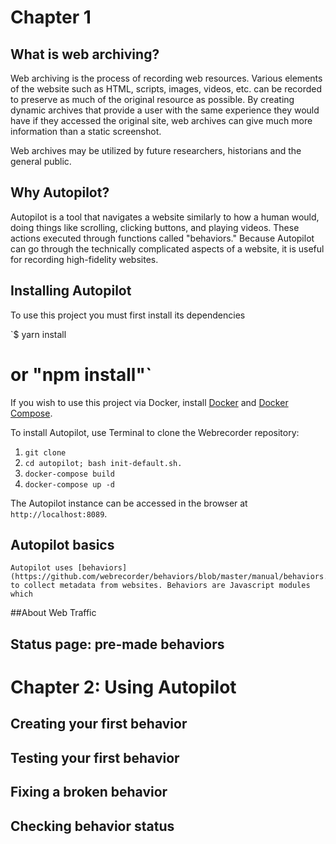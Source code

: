 # Chapter 1


## What is web archiving?

Web archiving is the process of recording web resources. Various elements of the website such as HTML, scripts, images, videos, etc. can be recorded to preserve as much of the original resource as possible. By creating dynamic archives that provide a user with the same experience they would have if they accessed the original site, web archives can give much more information than a static screenshot. 

Web archives may be utilized by future researchers, historians and the general public. 

## Why Autopilot?

Autopilot is a tool that navigates a website similarly to how a human would, doing things like scrolling, clicking buttons, and playing videos. These actions executed through functions called "behaviors." Because Autopilot can go through the technically complicated aspects of a website, it is useful for recording high-fidelity websites.

## Installing Autopilot

To use this project you must first install its dependencies

`$ yarn install
# or "npm install"`

If you wish to use this project via Docker, install [Docker](https://docs.docker.com/get-docker/) and [Docker Compose](https://docs.docker.com/compose/install/).

To install Autopilot, use Terminal to clone the Webrecorder repository: 
1. `git clone `
2. `cd autopilot; bash init-default.sh.`
3. `docker-compose build`
4. `docker-compose up -d`

The Autopilot instance can be accessed in the browser at `http://localhost:8089`.


## Autopilot basics
	Autopilot uses [behaviors](https://github.com/webrecorder/behaviors/blob/master/manual/behaviors.md) to collect metadata from websites. Behaviors are Javascript modules which 

##About Web Traffic


## Status page: pre-made behaviors


# Chapter 2: Using Autopilot
## Creating your first behavior
## Testing your first behavior
## Fixing a broken behavior
## Checking behavior status